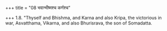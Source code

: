 +++
title = "08 भवान्भीष्मश्च कर्णश्च"

+++
1.8. "Thyself and Bhishma, and Karna and also Kripa, the victorious in
war, Asvatthama, Vikarna, and also Bhurisrava, the son of Somadatta.
